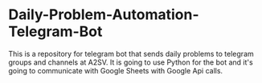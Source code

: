 # Daily-Problem-Automation-Telegram-Bot
This is a repository for telegram bot that sends daily problems to telegram groups and channels at A2SV.
It is going to use Python for the bot and it's going to communicate with Google Sheets with Google Api calls.

